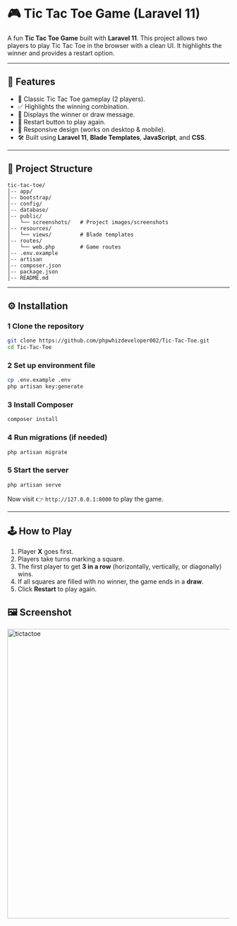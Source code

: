 # 🎮 Tic Tac Toe Game (Laravel 11)

A fun **Tic Tac Toe Game** built with **Laravel 11**.
This project allows two players to play Tic Tac Toe in the browser with a clean UI. It highlights the winner and provides a restart option.

---

## 🚀 Features

* 🎲 Classic Tic Tac Toe gameplay (2 players).
* ✅ Highlights the winning combination.
* 🎉 Displays the winner or draw message.
* 🔄 Restart button to play again.
* 📱 Responsive design (works on desktop & mobile).
* 🛠 Built using **Laravel 11**, **Blade Templates**, **JavaScript**, and **CSS**.

---

## 📂 Project Structure

```
tic-tac-toe/
│-- app/
│-- bootstrap/
│-- config/
│-- database/
│-- public/
│   └── screenshots/   # Project images/screenshots
│-- resources/
│   └── views/         # Blade templates
│-- routes/
│   └── web.php        # Game routes
│-- .env.example
│-- artisan
│-- composer.json
│-- package.json
│-- README.md
```

---

## ⚙️ Installation

### 1 Clone the repository

```bash
git clone https://github.com/phpwhizdeveloper002/Tic-Tac-Toe.git
cd Tic-Tac-Toe
```

### 2 Set up environment file

```bash
cp .env.example .env
php artisan key:generate
```

### 3 Install Composer

```bash
composer install
```

### 4 Run migrations (if needed)

```bash
php artisan migrate
```

### 5 Start the server

```bash
php artisan serve
```

Now visit 👉 `http://127.0.0.1:8000` to play the game.

---

## 🕹️ How to Play

1. Player **X** goes first.
2. Players take turns marking a square.
3. The first player to get **3 in a row** (horizontally, vertically, or diagonally) wins.
4. If all squares are filled with no winner, the game ends in a **draw**.
5. Click **Restart** to play again.

## 🖼️ Screenshot

<img width="1882" height="656" alt="tictactoe" src="https://github.com/user-attachments/assets/7d6c2a04-8061-4cb5-a8fd-36152e9c743f" />



